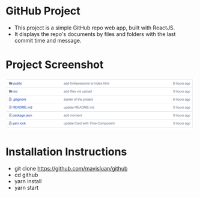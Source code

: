 # GitHub Project

- This project is a simple GitHub repo web app, built with ReactJS.
- It displays the repo's documents by files and folders with the last commit time and message.


# Project Screenshot 
![](src/github.png)


# Installation Instructions

- git clone https://github.com/mavisluan/github
- cd github
- yarn install
- yarn start

